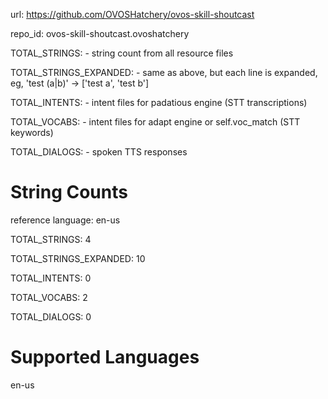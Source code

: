 
url: https://github.com/OVOSHatchery/ovos-skill-shoutcast

repo_id: ovos-skill-shoutcast.ovoshatchery

TOTAL_STRINGS:  - string count from all resource files

TOTAL_STRINGS_EXPANDED: - same as above, but each line is expanded, eg, 'test (a|b)' -> ['test a', 'test b']

TOTAL_INTENTS: - intent files for padatious engine (STT transcriptions)

TOTAL_VOCABS: - intent files for adapt engine or self.voc_match (STT keywords)

TOTAL_DIALOGS: - spoken TTS responses


# String Counts

reference language: en-us

TOTAL_STRINGS: 4  

TOTAL_STRINGS_EXPANDED: 10  

TOTAL_INTENTS: 0  

TOTAL_VOCABS: 2  

TOTAL_DIALOGS: 0  

# Supported Languages

en-us
